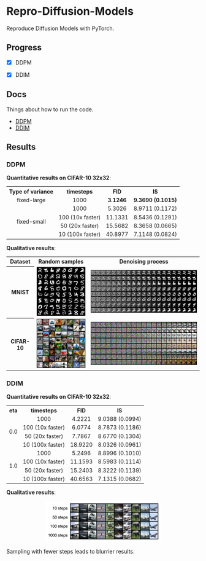 # Repro-Diffusion-Models

Reproduce Diffusion Models with PyTorch.



## Progress

- [x] DDPM
- [x] DDIM



## Docs

Things about how to run the code.

- [DDPM](./docs/DDPM.md)
- [DDIM](./docs/DDIM.md)



## Results



### DDPM

**Quantitative results on CIFAR-10 32x32**:

<table align="center" width=100%>
  <tr>
    <th align="center">Type of variance</th>
    <th align="center">timesteps</th>
    <th align="center">FID</th>
    <th align="center">IS</th>
  </tr>
  <tr>
    <td align="center">fixed-large</td>
    <td align="center">1000</td>
    <td align="center"><b>3.1246</b></td>
    <td align="center"><b>9.3690 (0.1015)</b></td>
  </tr>
  <tr>
    <td align="center" rowspan="4">fixed-small</td>
    <td align="center">1000</td>
    <td align="center">5.3026</td>
    <td align="center">8.9711 (0.1172)</td>
  </tr>
  <tr>
    <td align="center">100 (10x faster)</td>
    <td align="center">11.1331</td>
    <td align="center">8.5436 (0.1291)</td>
  </tr>
  <tr>
    <td align="center">50 (20x faster)</td>
    <td align="center">15.5682</td>
    <td align="center">8.3658 (0.0665)</td>
  </tr>
  <tr>
    <td align="center">10 (100x faster)</td>
    <td align="center">40.8977</td>
    <td align="center"> 7.1148 (0.0824)</td>
  </tr>
 </table>



**Qualitative results**:

<table align="center" width=100%>
  <tr>
    <th align="center">Dataset</th>
    <th align="center">Random samples</th>
    <th align="center">Denoising process</th>
  </tr>
  <tr>
    <th align="center">MNIST</th>
    <td align="center"><img src="./assets/ddpm-mnist-random.png"/></td>
    <td align="center"><img src="./assets/ddpm-mnist-denoise.png"/></td>
  </tr>
  <tr>
    <th align="center">CIFAR-10</th>
    <td align="center"><img src="./assets/ddpm-cifar10-random.png"/></td>
    <td align="center"><img src="./assets/ddpm-cifar10-denoise.png"/></td>
  </tr>
 </table>



### DDIM

**Quantitative results on CIFAR-10 32x32**:

<table align="center" width=100%>
  <tr>
    <th align="center">eta</th>
    <th align="center">timesteps</th>
    <th align="center">FID</th>
    <th align="center">IS</th>
  </tr>
  <tr>
    <td align="center" rowspan="4">0.0</td>
    <td align="center">1000</td>
    <td align="center">4.2221</td>
    <td align="center">9.0388 (0.0994)</td>
  </tr>
  <tr>
    <td align="center">100 (10x faster)</td>
    <td align="center">6.0774</td>
    <td align="center">8.7873 (0.1186)</td>
  </tr>
  <tr>
    <td align="center">50 (20x faster)</td>
    <td align="center">7.7867</td>
    <td align="center">8.6770 (0.1304)</td>
  </tr>
  <tr>
    <td align="center">10 (100x faster)</td>
    <td align="center">18.9220</td>
    <td align="center">8.0326 (0.0961)</td>
  </tr>
  <tr>
    <td align="center" rowspan="4">1.0</td>
    <td align="center">1000</td>
    <td align="center">5.2496</td>
    <td align="center">8.8996 (0.1010)</td>
  </tr>
  <tr>
    <td align="center">100 (10x faster)</td>
    <td align="center">11.1593</td>
    <td align="center">8.5983 (0.1114)</td>
  </tr>
  <tr>
    <td align="center">50 (20x faster)</td>
    <td align="center">15.2403</td>
    <td align="center">8.3222 (0.1139)</td>
  </tr>
  <tr>
    <td align="center">10 (100x faster)</td>
    <td align="center">40.6563</td>
    <td align="center">7.1315 (0.0682)</td>
  </tr>
 </table>


**Qualitative results**:

<p align="center">
  <img src="./assets/ddim-cifar10.png" width=60% />
</p>

Sampling with fewer steps leads to blurrier results.
